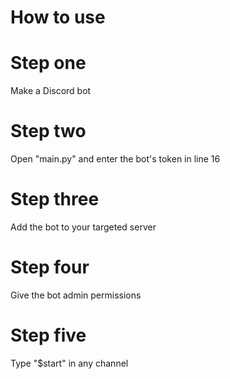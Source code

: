 # How to use
# Step one 
Make a Discord bot
# Step two
Open "main.py" and enter the bot's token in line 16
# Step three
Add the bot to your targeted server
# Step four
Give the bot admin permissions
# Step five
Type "$start" in any channel

